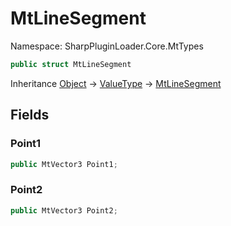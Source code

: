 # MtLineSegment

Namespace: SharpPluginLoader.Core.MtTypes

```csharp
public struct MtLineSegment
```

Inheritance [Object](https://docs.microsoft.com/en-us/dotnet/api/System.Object) → [ValueType](https://docs.microsoft.com/en-us/dotnet/api/System.ValueType) → [MtLineSegment](./SharpPluginLoader.Core.MtTypes.MtLineSegment.md)

## Fields

### **Point1**

```csharp
public MtVector3 Point1;
```

### **Point2**

```csharp
public MtVector3 Point2;
```
